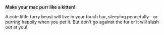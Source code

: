 **Make your mac purr like a kitten!**

A cute little furry beast will live in your touch bar, sleeping peacefully - or purring happily when you pet it. But don't go against the fur or it will slash out at you!
